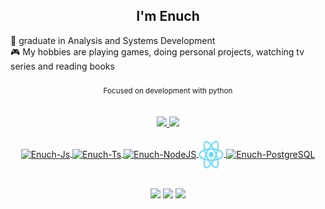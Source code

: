  <h2 align="center"> I'm Enuch</h2>
📘 graduate in Analysis and Systems Development<br>
🎮 My hobbies are playing games, doing personal projects, watching tv series and reading books
<br>
<br>



<div align="center"><sub>Focused on development with python</sub></div>

<br>
<br>



<div align="center">
  <a href="https://github.com/EnuchSantos">
  <img height="180em" src="https://github-readme-stats.vercel.app/api?username=EnuchSantos&show_icons=true&theme=dark&include_all_commits=true&count_private=true"/>
  <img height="180em" src="https://github-readme-stats.vercel.app/api/top-langs/?username=EnuchSantos&layout=compact&langs_count=6&theme=dark"/>
</div>
 
 <div align="center" style="display: inline_block"><br>
  <img align="center" alt="Enuch-Js" height="50" width="40" src="https://cdn.jsdelivr.net/gh/devicons/devicon/icons/python/python-original.svg">
  <img align="center" alt="Enuch-Ts" height="70" width="50" src="https://cdn.jsdelivr.net/gh/devicons/devicon/icons/django/django-plain-wordmark.svg">
  <img align="center" alt="Enuch-NodeJS" height="50" width="40" src="https://cdn.jsdelivr.net/gh/devicons/devicon/icons/nodejs/nodejs-original.svg" />
  <img align="center" alt="Enuch-React" height="50" width="40" src="https://raw.githubusercontent.com/devicons/devicon/master/icons/react/react-original.svg">     
  <img align="center" alt="Enuch-PostgreSQL" height="50" width="40" src="https://cdn.jsdelivr.net/gh/devicons/devicon/icons/postgresql/postgresql-original.svg" />
  
</div>
 
   ##
 
 <div align="center"> 
  <a href="https://instagram.com/enuchsants" target="_blank"><img src="https://img.shields.io/badge/-Instagram-%23E4405F?style=for-the-badge&logo=instagram&logoColor=white" target="_blank"></a>
  <a href = "mailto:enuchdev@gmail.com"><img src="https://img.shields.io/badge/-Gmail-%23333?style=for-the-badge&logo=gmail&logoColor=white" target="_blank"></a>
  <a href="https://www.linkedin.com/in/enuchsantos/" target="_blank"><img src="https://img.shields.io/badge/-LinkedIn-%230077B5?style=for-the-badge&logo=linkedin&logoColor=white" target="_blank"></a> 
 
 
</div>
